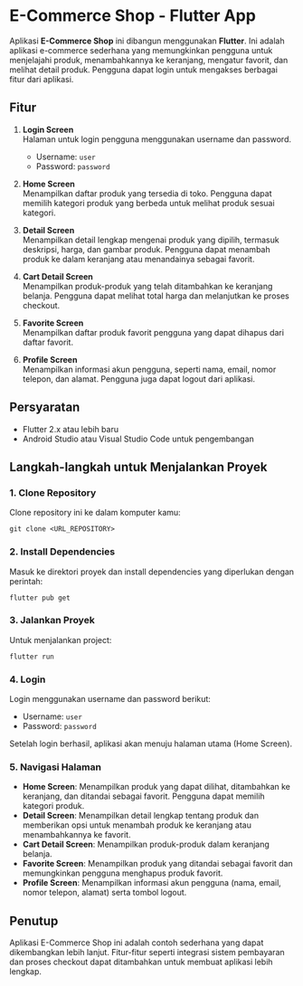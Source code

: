 # E-Commerce Shop - Flutter App

Aplikasi **E-Commerce Shop** ini dibangun menggunakan **Flutter**. Ini adalah aplikasi e-commerce sederhana yang memungkinkan pengguna untuk menjelajahi produk, menambahkannya ke keranjang, mengatur favorit, dan melihat detail produk. Pengguna dapat login untuk mengakses berbagai fitur dari aplikasi.

## Fitur

1. **Login Screen**  
   Halaman untuk login pengguna menggunakan username dan password.

   - Username: `user`
   - Password: `password`

2. **Home Screen**  
   Menampilkan daftar produk yang tersedia di toko. Pengguna dapat memilih kategori produk yang berbeda untuk melihat produk sesuai kategori.

3. **Detail Screen**  
   Menampilkan detail lengkap mengenai produk yang dipilih, termasuk deskripsi, harga, dan gambar produk. Pengguna dapat menambah produk ke dalam keranjang atau menandainya sebagai favorit.

4. **Cart Detail Screen**  
   Menampilkan produk-produk yang telah ditambahkan ke keranjang belanja. Pengguna dapat melihat total harga dan melanjutkan ke proses checkout.

5. **Favorite Screen**  
   Menampilkan daftar produk favorit pengguna yang dapat dihapus dari daftar favorit.

6. **Profile Screen**  
   Menampilkan informasi akun pengguna, seperti nama, email, nomor telepon, dan alamat. Pengguna juga dapat logout dari aplikasi.

## Persyaratan

- Flutter 2.x atau lebih baru
- Android Studio atau Visual Studio Code untuk pengembangan

## Langkah-langkah untuk Menjalankan Proyek

### 1. Clone Repository

Clone repository ini ke dalam komputer kamu:

`git clone <URL_REPOSITORY>`

### 2. Install Dependencies

Masuk ke direktori proyek dan install dependencies yang diperlukan dengan perintah:

`flutter pub get`

### 3. Jalankan Proyek

Untuk menjalankan project:

`flutter run`

### 4. Login

Login menggunakan username dan password berikut:

- Username: `user`
- Password: `password`

Setelah login berhasil, aplikasi akan menuju halaman utama (Home Screen).

### 5. Navigasi Halaman

- **Home Screen**: Menampilkan produk yang dapat dilihat, ditambahkan ke keranjang, dan ditandai sebagai favorit. Pengguna dapat memilih kategori produk.
- **Detail Screen**: Menampilkan detail lengkap tentang produk dan memberikan opsi untuk menambah produk ke keranjang atau menambahkannya ke favorit.
- **Cart Detail Screen**: Menampilkan produk-produk dalam keranjang belanja.
- **Favorite Screen**: Menampilkan produk yang ditandai sebagai favorit dan memungkinkan pengguna menghapus produk favorit.
- **Profile Screen**: Menampilkan informasi akun pengguna (nama, email, nomor telepon, alamat) serta tombol logout.

## Penutup

Aplikasi E-Commerce Shop ini adalah contoh sederhana yang dapat dikembangkan lebih lanjut. Fitur-fitur seperti integrasi sistem pembayaran dan proses checkout dapat ditambahkan untuk membuat aplikasi lebih lengkap.

